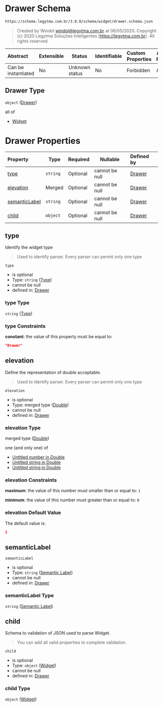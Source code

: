 # Drawer Schema

```txt
https://schema.legytma.com.br/3.0.0/schema/widget/drawer.schema.json
```




> Created by Windol [windol@legytma.com.br](mailto:windol@legytma.com.br) at 06/05/2020.
> Copyright (c) 2020 Legytma Soluções Inteligentes (<https://legytma.com.br>). All rights reserved.
>

| Abstract            | Extensible | Status         | Identifiable | Custom Properties | Additional Properties | Access Restrictions | Defined In                                                                       |
| :------------------ | ---------- | -------------- | ------------ | :---------------- | --------------------- | ------------------- | -------------------------------------------------------------------------------- |
| Can be instantiated | No         | Unknown status | No           | Forbidden         | Allowed               | none                | [drawer.schema.json](../schema/widget/drawer.schema.json) |

## Drawer Type

`object` ([Drawer](drawer.md))

all of

-   [Widget](input_decoration-properties-widget-5.md)

# Drawer Properties

| Property                        | Type     | Required | Nullable       | Defined by                                                                                                                                          |
| :------------------------------ | -------- | -------- | -------------- | :-------------------------------------------------------------------------------------------------------------------------------------------------- |
| [type](#type)                   | `string` | Optional | cannot be null | [Drawer](widget-definitions-type.md)                   |
| [elevation](#elevation)         | Merged   | Optional | cannot be null | [Drawer](app_bar_theme-properties-double.md)             |
| [semanticLabel](#semanticLabel) | `string` | Optional | cannot be null | [Drawer](drawer-properties-semantic-label.md) |
| [child](#child)                 | `object` | Optional | cannot be null | [Drawer](input_decoration-properties-widget-5.md)            |

## type

Identify the widget type


> Used to identify parser. Every parser can permit only one type
>

`type`

-   is optional
-   Type: `string` ([Type](widget-definitions-type.md))
-   cannot be null
-   defined in: [Drawer](widget-definitions-type.md)

### type Type

`string` ([Type](widget-definitions-type.md))

### type Constraints

**constant**: the value of this property must be equal to:

```json
"Drawer"
```

## elevation

Define the representation of double acceptable.


> Used to identify parser. Every parser can permit only one type
>

`elevation`

-   is optional
-   Type: merged type ([Double](app_bar_theme-properties-double.md))
-   cannot be null
-   defined in: [Drawer](app_bar_theme-properties-double.md)

### elevation Type

merged type ([Double](app_bar_theme-properties-double.md))

one (and only one) of

-   [Untitled number in Double](double-definitions-doublenumber.md)
-   [Untitled string in Double](double-definitions-doublestring.md)
-   [Untitled string in Double](double-definitions-doubleenum.md)

### elevation Constraints

**maximum**: the value of this number must smaller than or equal to: `1`

**minimum**: the value of this number must greater than or equal to: `0`

### elevation Default Value

The default value is:

```json
1
```

## semanticLabel




`semanticLabel`

-   is optional
-   Type: `string` ([Semantic Label](drawer-properties-semantic-label.md))
-   cannot be null
-   defined in: [Drawer](drawer-properties-semantic-label.md)

### semanticLabel Type

`string` ([Semantic Label](drawer-properties-semantic-label.md))

## child

Schema to validation of JSON used to parse Widget.


> You can add all valid properties to complete validation.
>

`child`

-   is optional
-   Type: `object` ([Widget](input_decoration-properties-widget-5.md))
-   cannot be null
-   defined in: [Drawer](input_decoration-properties-widget-5.md)

### child Type

`object` ([Widget](input_decoration-properties-widget-5.md))
